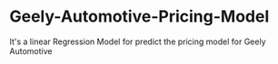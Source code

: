# Geely-Automotive-Pricing-Model
It's a linear Regression Model for predict the pricing model for Geely Automotive
